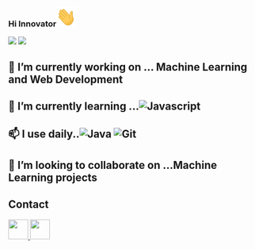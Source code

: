 ### Hi Innovator<img src="https://raw.githubusercontent.com/ABSphreak/ABSphreak/master/gifs/Hi.gif" width="40" height="40">

<img src="https://camo.githubusercontent.com/00b7ae13c82bf907556f1184eb865122a41ea7c3/68747470733a2f2f6f63746f6465782e6769746875622e636f6d2f696d616765732f6461667470756e6b746f6361742d74686f6d61732e676966" width="200">
<img src="https://tse2.mm.bing.net/th?id=OIP.clcHL7JISCEAcCuPZTvPrAHaBl&pid=Api&P=0&w=500&h=107" width="100">

## 🔭 I’m currently working on ... Machine Learning and Web Development
## 🌱 I’m currently learning ...![Javascript](https://camo.githubusercontent.com/51e3e8178c8eeb27b1fd7ced3661c84feda7e9b1/68747470733a2f2f696d672e736869656c64732e696f2f62616467652f2d4a6176615363726970742d626c61636b3f7374796c653d706c6173746963266c6f676f3d6a617661736372697074)
## 📫 I use daily..![Java](https://camo.githubusercontent.com/564384575bf4df693526c30717621307519d944b/68747470733a2f2f696d672e736869656c64732e696f2f62616467652f2d4a6176612d3866636664313f7374796c653d706c6173746963266c6f676f3d4a617661) ![Git](https://camo.githubusercontent.com/66cac8f712821fe74a3c405c8f9332f4db7743d3/68747470733a2f2f696d672e736869656c64732e696f2f62616467652f2d4769742d626c61636b3f7374796c653d706c6173746963266c6f676f3d676974)
## 👯 I’m looking to collaborate on ...Machine Learning projects
## Contact
<a href="https://www.linkedin.com/in/yashashvi65/">
<img src="https://camo.githubusercontent.com/2be7128f80f514eaa332a60773fac581dda8cada/68747470733a2f2f747365312e6d6d2e62696e672e6e65742f74683f69643d4f49502e4b7977334e6d314e2d4341437139455a6f304134504148614861267069643d41706926503d3026773d33303026683d333030" width="40" height="40">
</a>
<a href="https://www.instagram.com/yaashashvi/">
<img src="http://badtothebonebbq.com/images/Insta_logo.png" width="40" height="40">
</a>
